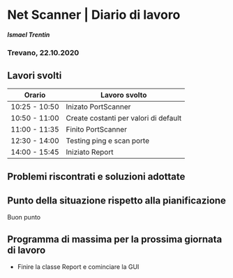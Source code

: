 # Net Scanner | Diario di lavoro

##### Ismael Trentin

### Trevano, 22.10.2020

## Lavori svolti

| Orario        | Lavoro svolto                         |
| ------------- | ------------------------------------- |
| 10:25 - 10:50 | Inizato PortScanner                   |
| 10:50 - 11:00 | Create costanti per valori di default |
| 11:00 - 11:35 | Finito PortScanner                    |
| 12:30 - 14:00 | Testing ping e scan porte             |
| 14:00 - 15:45 | Iniziato Report                       |

## Problemi riscontrati e soluzioni adottate

## Punto della situazione rispetto alla pianificazione

Buon punto

## Programma di massima per la prossima giornata di lavoro

- Finire la classe Report e cominciare la GUI
